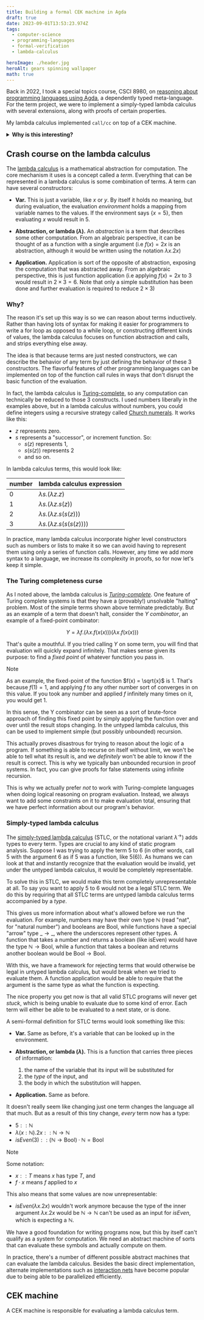 ```yaml
---
title: Building a formal CEK machine in Agda
draft: true
date: 2023-09-01T13:53:23.974Z
tags:
  - computer-science
  - programming-languages
  - formal-verification
  - lambda-calculus

heroImage: ./header.jpg
heroAlt: gears spinning wallpaper
math: true
---
```


Back in 2022, I took a special topics course, CSCI 8980, on [reasoning about
programming languages using Agda][plfa], a dependently typed meta-language. For
the term project, we were to implement a simply-typed lambda calculus with
several extensions, along with proofs of certain properties.

[plfa]: https://plfa.github.io/

My lambda calculus implemented `call/cc` on top of a CEK machine.

<details>
  <summary><b>Why is this interesting?</b></summary>

Reasoning about languages is one way of ensuring whole-program correctness.
Building up these languages from foundations grounded in logic helps us
achieve our goal with more rigor.

As an example, suppose I wrote a function that takes a list of numbers and
returns the maximum value. Mathematically speaking, this function would be
_non-total_; an input consisting of an empty set would not produce reasonable
output. If this were a library function I'd like to tell people who write code
that uses this function "don't give me an empty list!"

But just writing this in documentation isn't enough. What we'd really like is
for a tool (like a compiler) to tell any developer who is trying to pass an
empty list into our maximum function "You can't do that." Unfortunately, most
of the popular languages being used today have no way of describing "a list
that's not empty."

We still have a way to prevent people from running into this problem, though
it involves pushing the problem to runtime rather than compile time. The
maximum function could return an "optional" maximum. Some languages'
implementations of optional values force programmers to handle the "nothing"
case, while others ignore it silently. But in the more optimistic case, even
if the list was empty, the caller would have handled it and treated it
accordingly.

This isn't a pretty way to solve this problem. _Dependent types_ gives us
tools to solve this problem in an elegant way, by giving the type system the
ability to contain values. This also opens its own can of worms, but for
questions about program correctness, it is more valuable than depending on
catching problems at runtime.

</details>

## Crash course on the lambda calculus

The [lambda calculus] is a mathematical abstraction for computation. The core
mechanism it uses is a concept called a _term_. Everything that can be
represented in a lambda calculus is some combination of terms. A term can have
several constructors:

[lambda calculus]: https://en.wikipedia.org/wiki/Lambda_calculus

- **Var.** This is just a variable, like $x$ or $y$. By itself it holds no
  meaning, but during evaluation, the evaluation _environment_ holds a mapping
  from variable names to the values. If the environment says $\{ x = 5 \}$, then
  evaluating $x$ would result in $5$.

- **Abstraction, or lambda ($\lambda$).** An _abstraction_ is a term that describes some
  other computation. From an algebraic perspective, it can be thought of as a
  function with a single argument (i.e $f(x) = 2x$ is an abstraction, although
  it would be written using the notation $\lambda x.2x$)

- **Application.** Application is sort of the opposite of abstraction, exposing
  the computation that was abstracted away. From an algebraic perspective,
  this is just function application (i.e applying $f(x) = 2x$ to $3$ would
  result in $2 \times 3 = 6$. Note that only a simple substitution has been done
  and further evaluation is required to reduce $2\times 3$)

### Why?

The reason it's set up this way is so we can reason about terms inductively.
Rather than having lots of syntax for making it easier for programmers to write
a for loop as opposed to a while loop, or constructing different kinds of
values, the lambda calculus focuses on function abstraction and calls, and
strips everything else away.

The idea is that because terms are just nested constructors, we can describe the
behavior of any term by just defining the behavior of these 3 constructors. The
flavorful features of other programming languages can be implemented on top of
the function call rules in ways that don't disrupt the basic function of the
evaluation.

In fact, the lambda calculus is [Turing-complete][tc], so any computation can
technically be reduced to those 3 constructs. I used numbers liberally in the
examples above, but in a lambda calculus without numbers, you could define
integers using a recursive strategy called [Church numerals]. It works like this:

[church numerals]: https://en.wikipedia.org/wiki/Church_encoding

- $z$ represents zero.
- $s$ represents a "successor", or increment function. So:
  - $s(z)$ represents 1,
  - $s(s(z))$ represents 2
  - and so on.

In lambda calculus terms, this would look like:

| number | lambda calculus expression         |
| ------ | ---------------------------------- |
| 0      | $\lambda s.(\lambda z.z)$          |
| 1      | $\lambda s.(\lambda z.s(z))$       |
| 2      | $\lambda s.(\lambda z.s(s(z)))$    |
| 3      | $\lambda s.(\lambda z.s(s(s(z))))$ |

In practice, many lambda calculus incorporate higher level constructors such as
numbers or lists to make it so we can avoid having to represent them using only
a series of function calls. However, any time we add more syntax to a language,
we increase its complexity in proofs, so for now let's keep it simple.

### The Turing completeness curse

As I noted above, the lambda calculus is [_Turing-complete_][tc]. One feature of
Turing complete systems is that they have a (provably!) unsolvable "halting"
problem. Most of the simple terms shown above terminate predictably. But as an
example of a term that doesn't halt, consider the _Y combinator_, an example of
a fixed-point combinator:

[tc]: https://en.wikipedia.org/wiki/Turing_completeness

$$
Y = \lambda f.(\lambda x.f(x(x)))(\lambda x.f(x(x)))
$$

That's quite a mouthful. If you tried calling $Y$ on some term, you will find
that evaluation will quickly expand infinitely. That makes sense given its
purpose: to find a _fixed point_ of whatever function you pass in.

> [!NOTE]
> As an example, the fixed-point of the function $f(x) = \sqrt{x}$ is $1$.
> That's because $f(1) = 1$, and applying $f$ to any other number sort of
> converges in on this value. If you took any number and applied $f$ infinitely
> many times on it, you would get $1$.
>
> In this sense, the Y combinator can be seen as a sort of brute-force approach
> of finding this fixed point by simply applying the function over and over until
> the result stops changing. In the untyped lambda calculus, this can be used to
> implement simple (but possibly unbounded) recursion.

This actually proves disastrous for trying to reason about the logic of a
program. If something is able to recurse on itself without limit, we won't be
able to tell what its result is, and we _definitely_ won't be able to know if
the result is correct. This is why we typically ban unbounded recursion in
proof systems. In fact, you can give proofs for false statements using infinite
recursion.

This is why we actually prefer _not_ to work with Turing-complete languages when
doing logical reasoning on program evaluation. Instead, we always want to add
some constraints on it to make evaluation total, ensuring that we have perfect
information about our program's behavior.

### Simply-typed lambda calculus

The [simply-typed lambda calculus] (STLC, or the notational variant
$\lambda^\rightarrow$) adds types to every term. Types are crucial to any kind
of static program analysis. Suppose I was trying to apply the term $5$ to $6$ (in
other words, call $5$ with the argument $6$ as if $5$ was a function, like
$5(6)$). As humans we can look at that and instantly recognize that the
evaluation would be invalid, yet under the untyped lambda calculus, it would be
completely representable.

[simply-typed lambda calculus]: https://en.wikipedia.org/wiki/Simply_typed_lambda_calculus

To solve this in STLC, we would make this term completely unrepresentable at
all. To say you want to apply $5$ to $6$ would not be a legal STLC term. We do
this by requiring that all STLC terms are untyped lambda calculus terms
accompanied by a _type_.

This gives us more information about what's allowed before we run the
evaluation. For example, numbers may have their own type $\mathbb{N}$ (read
"nat", for "natural number") and booleans are $\mathrm{Bool}$, while functions
have a special "arrow" type $\_\rightarrow\_$, where the underscores represent
other types. A function that takes a number and returns a boolean (like isEven)
would have the type $\mathbb{N} \rightarrow \mathrm{Bool}$, while a function
that takes a boolean and returns another boolean would be $\mathrm{Bool}
\rightarrow \mathrm{Bool}$.

With this, we have a framework for rejecting terms that would otherwise be legal
in untyped lambda calculus, but would break when we tried to evaluate them. A
function application would be able to require that the argument is the same type
as what the function is expecting.

The nice property you get now is that all valid STLC programs will never get
_stuck_, which is being unable to evaluate due to some kind of error. Each term
will either be able to be evaluated to a next state, or is done.

A semi-formal definition for STLC terms would look something like this:

- **Var.** Same as before, it's a variable that can be looked up in the
  environment.

- **Abstraction, or lambda ($\lambda$).** This is a function that carries three pieces
  of information:

  1. the name of the variable that its input will be substituted for
  2. the _type_ of the input, and
  3. the body in which the substitution will happen.

- **Application.** Same as before.

It doesn't really seem like changing just one term changes the language all that
much. But as a result of this tiny change, _every_ term now has a type:

- $5 :: \mathbb{N}$
- $λ(x:\mathbb{N}).2x :: \mathbb{N} \rightarrow \mathbb{N}$
- $isEven(3) :: (\mathbb{N} \rightarrow \mathrm{Bool}) · \mathbb{N} = \mathrm{Bool}$

> [!NOTE]
> Some notation:
>
> - $x :: T$ means $x$ has type $T$, and
> - $f · x$ means $f$ applied to $x$

This also means that some values are now unrepresentable:

- $isEven(λx.2x)$ wouldn't work anymore because the type of the inner argument
  $λx.2x$ would be $\mathbb{N} \rightarrow \mathbb{N}$ can't be used as an input
  for $isEven$, which is expecting a $\mathbb{N}$.

We have a good foundation for writing programs now, but this by itself can't
qualify as a system for computation. We need an abstract machine of sorts that
can evaluate these symbols and actually compute on them.

In practice, there's a number of different possible abstract machines that can
evaluate the lambda calculus. Besides the basic direct implementation, alternate
implementations such as [interaction nets] have become popular due to being able
to be parallelized efficiently.

[interaction nets]: https://en.wikipedia.org/wiki/Interaction_nets

## CEK machine

A CEK machine is responsible for evaluating a lambda calculus term.
